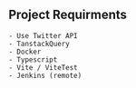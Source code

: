 ## Project Requirments
    - Use Twitter API
    - TanstackQuery
    - Docker
    - Typescript
    - Vite / ViteTest
    - Jenkins (remote)
    